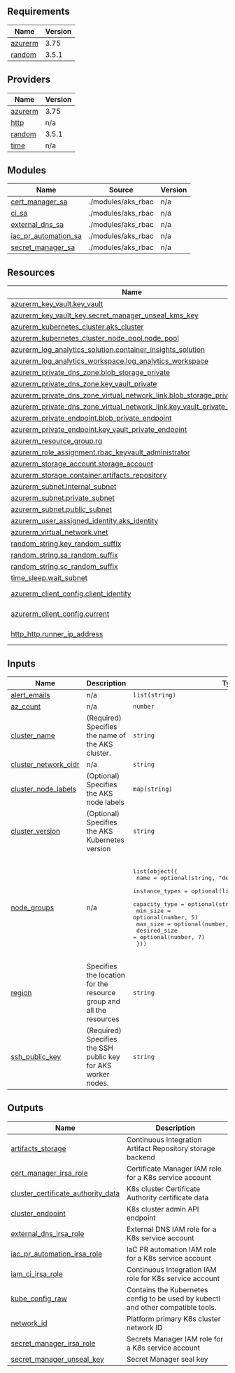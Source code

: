 <!-- BEGIN_TF_DOCS -->

## Requirements

| Name                                                                | Version |
|---------------------------------------------------------------------|---------|
| <a name="requirement_azurerm"></a> [azurerm](#requirement\_azurerm) | 3.75    |
| <a name="requirement_random"></a> [random](#requirement\_random)    | 3.5.1   |

## Providers

| Name                                                          | Version |
|---------------------------------------------------------------|---------|
| <a name="provider_azurerm"></a> [azurerm](#provider\_azurerm) | 3.75    |
| <a name="provider_http"></a> [http](#provider\_http)          | n/a     |
| <a name="provider_random"></a> [random](#provider\_random)    | 3.5.1   |
| <a name="provider_time"></a> [time](#provider\_time)          | n/a     |

## Modules

| Name                                                                                                   | Source             | Version |
|--------------------------------------------------------------------------------------------------------|--------------------|---------|
| <a name="module_cert_manager_sa"></a> [cert\_manager\_sa](#module\_cert\_manager\_sa)                  | ./modules/aks_rbac | n/a     |
| <a name="module_ci_sa"></a> [ci\_sa](#module\_ci\_sa)                                                  | ./modules/aks_rbac | n/a     |
| <a name="module_external_dns_sa"></a> [external\_dns\_sa](#module\_external\_dns\_sa)                  | ./modules/aks_rbac | n/a     |
| <a name="module_iac_pr_automation_sa"></a> [iac\_pr\_automation\_sa](#module\_iac\_pr\_automation\_sa) | ./modules/aks_rbac | n/a     |
| <a name="module_secret_manager_sa"></a> [secret\_manager\_sa](#module\_secret\_manager\_sa)            | ./modules/aks_rbac | n/a     |

## Resources

| Name                                                                                                                                                                                           | Type        |
|------------------------------------------------------------------------------------------------------------------------------------------------------------------------------------------------|-------------|
| [azurerm_key_vault.key_vault](https://registry.terraform.io/providers/hashicorp/azurerm/3.75/docs/resources/key_vault)                                                                         | resource    |
| [azurerm_key_vault_key.secret_manager_unseal_kms_key](https://registry.terraform.io/providers/hashicorp/azurerm/3.75/docs/resources/key_vault_key)                                             | resource    |
| [azurerm_kubernetes_cluster.aks_cluster](https://registry.terraform.io/providers/hashicorp/azurerm/3.75/docs/resources/kubernetes_cluster)                                                     | resource    |
| [azurerm_kubernetes_cluster_node_pool.node_pool](https://registry.terraform.io/providers/hashicorp/azurerm/3.75/docs/resources/kubernetes_cluster_node_pool)                                   | resource    |
| [azurerm_log_analytics_solution.container_insights_solution](https://registry.terraform.io/providers/hashicorp/azurerm/3.75/docs/resources/log_analytics_solution)                             | resource    |
| [azurerm_log_analytics_workspace.log_analytics_workspace](https://registry.terraform.io/providers/hashicorp/azurerm/3.75/docs/resources/log_analytics_workspace)                               | resource    |
| [azurerm_private_dns_zone.blob_storage_private](https://registry.terraform.io/providers/hashicorp/azurerm/3.75/docs/resources/private_dns_zone)                                                | resource    |
| [azurerm_private_dns_zone.key_vault_private](https://registry.terraform.io/providers/hashicorp/azurerm/3.75/docs/resources/private_dns_zone)                                                   | resource    |
| [azurerm_private_dns_zone_virtual_network_link.blob_storage_private_link](https://registry.terraform.io/providers/hashicorp/azurerm/3.75/docs/resources/private_dns_zone_virtual_network_link) | resource    |
| [azurerm_private_dns_zone_virtual_network_link.key_vault_private_link](https://registry.terraform.io/providers/hashicorp/azurerm/3.75/docs/resources/private_dns_zone_virtual_network_link)    | resource    |
| [azurerm_private_endpoint.blob_private_endpoint](https://registry.terraform.io/providers/hashicorp/azurerm/3.75/docs/resources/private_endpoint)                                               | resource    |
| [azurerm_private_endpoint.key_vault_private_endpoint](https://registry.terraform.io/providers/hashicorp/azurerm/3.75/docs/resources/private_endpoint)                                          | resource    |
| [azurerm_resource_group.rg](https://registry.terraform.io/providers/hashicorp/azurerm/3.75/docs/resources/resource_group)                                                                      | resource    |
| [azurerm_role_assignment.rbac_keyvault_administrator](https://registry.terraform.io/providers/hashicorp/azurerm/3.75/docs/resources/role_assignment)                                           | resource    |
| [azurerm_storage_account.storage_account](https://registry.terraform.io/providers/hashicorp/azurerm/3.75/docs/resources/storage_account)                                                       | resource    |
| [azurerm_storage_container.artifacts_repository](https://registry.terraform.io/providers/hashicorp/azurerm/3.75/docs/resources/storage_container)                                              | resource    |
| [azurerm_subnet.internal_subnet](https://registry.terraform.io/providers/hashicorp/azurerm/3.75/docs/resources/subnet)                                                                         | resource    |
| [azurerm_subnet.private_subnet](https://registry.terraform.io/providers/hashicorp/azurerm/3.75/docs/resources/subnet)                                                                          | resource    |
| [azurerm_subnet.public_subnet](https://registry.terraform.io/providers/hashicorp/azurerm/3.75/docs/resources/subnet)                                                                           | resource    |
| [azurerm_user_assigned_identity.aks_identity](https://registry.terraform.io/providers/hashicorp/azurerm/3.75/docs/resources/user_assigned_identity)                                            | resource    |
| [azurerm_virtual_network.vnet](https://registry.terraform.io/providers/hashicorp/azurerm/3.75/docs/resources/virtual_network)                                                                  | resource    |
| [random_string.key_random_suffix](https://registry.terraform.io/providers/hashicorp/random/3.5.1/docs/resources/string)                                                                        | resource    |
| [random_string.sa_random_suffix](https://registry.terraform.io/providers/hashicorp/random/3.5.1/docs/resources/string)                                                                         | resource    |
| [random_string.sc_random_suffix](https://registry.terraform.io/providers/hashicorp/random/3.5.1/docs/resources/string)                                                                         | resource    |
| [time_sleep.wait_subnet](https://registry.terraform.io/providers/hashicorp/time/latest/docs/resources/sleep)                                                                                   | resource    |
| [azurerm_client_config.client_identity](https://registry.terraform.io/providers/hashicorp/azurerm/3.75/docs/data-sources/client_config)                                                        | data source |
| [azurerm_client_config.current](https://registry.terraform.io/providers/hashicorp/azurerm/3.75/docs/data-sources/client_config)                                                                | data source |
| [http_http.runner_ip_address](https://registry.terraform.io/providers/hashicorp/http/latest/docs/data-sources/http)                                                                            | data source |

## Inputs

| Name                                                                                               | Description                                                         | Type                                                                                                                                                                                                                                                                                                                                           | Default                                                                                                                                                                                                                          | Required |
|----------------------------------------------------------------------------------------------------|---------------------------------------------------------------------|------------------------------------------------------------------------------------------------------------------------------------------------------------------------------------------------------------------------------------------------------------------------------------------------------------------------------------------------|----------------------------------------------------------------------------------------------------------------------------------------------------------------------------------------------------------------------------------|:--------:|
| <a name="input_alert_emails"></a> [alert\_emails](#input\_alert\_emails)                           | n/a                                                                 | `list(string)`                                                                                                                                                                                                                                                                                                                                 | `[]`                                                                                                                                                                                                                             |    no    |
| <a name="input_az_count"></a> [az\_count](#input\_az\_count)                                       | n/a                                                                 | `number`                                                                                                                                                                                                                                                                                                                                       | `1`                                                                                                                                                                                                                              |    no    |
| <a name="input_cluster_name"></a> [cluster\_name](#input\_cluster\_name)                           | (Required) Specifies the name of the AKS cluster.                   | `string`                                                                                                                                                                                                                                                                                                                                       | `"CGDevX"`                                                                                                                                                                                                                       |    no    |
| <a name="input_cluster_network_cidr"></a> [cluster\_network\_cidr](#input\_cluster\_network\_cidr) | n/a                                                                 | `string`                                                                                                                                                                                                                                                                                                                                       | `"10.1.0.0/16"`                                                                                                                                                                                                                  |    no    |
| <a name="input_cluster_node_labels"></a> [cluster\_node\_labels](#input\_cluster\_node\_labels)    | (Optional) Specifies the AKS node labels                            | `map(string)`                                                                                                                                                                                                                                                                                                                                  | <pre>{<br>  "ProvisionedBy": "CGDevX"<br>}</pre>                                                                                                                                                                                 |    no    |
| <a name="input_cluster_version"></a> [cluster\_version](#input\_cluster\_version)                  | (Optional) Specifies the AKS Kubernetes version                     | `string`                                                                                                                                                                                                                                                                                                                                       | `"1.27"`                                                                                                                                                                                                                         |    no    |
| <a name="input_node_groups"></a> [node\_groups](#input\_node\_groups)                              | n/a                                                                 | <pre>list(object({<br>    name           = optional(string, "default")<br>    instance_types = optional(list(string), ["Standard_B2s"])<br>    capacity_type  = optional(string, "Regular")<br>    min_size       = optional(number, 5)<br>    max_size       = optional(number, 9)<br>    desired_size   = optional(number, 7)<br>  }))</pre> | <pre>[<br>  {<br>    "capacity_type": "on_demand",<br>    "desired_size": 7,<br>    "instance_types": [<br>      "Standard_B2s"<br>    ],<br>    "max_size": 9,<br>    "min_size": 5,<br>    "name": "default"<br>  }<br>]</pre> |    no    |
| <a name="input_region"></a> [region](#input\_region)                                               | Specifies the location for the resource group and all the resources | `string`                                                                                                                                                                                                                                                                                                                                       | `"westeurope"`                                                                                                                                                                                                                   |    no    |
| <a name="input_ssh_public_key"></a> [ssh\_public\_key](#input\_ssh\_public\_key)                   | (Required) Specifies the SSH public key for AKS worker nodes.       | `string`                                                                                                                                                                                                                                                                                                                                       | `""`                                                                                                                                                                                                                             |    no    |

## Outputs

| Name                                                                                                                                             | Description                                                                      |
|--------------------------------------------------------------------------------------------------------------------------------------------------|----------------------------------------------------------------------------------|
| <a name="output_artifacts_storage"></a> [artifacts\_storage](#output\_artifacts\_storage)                                                        | Continuous Integration Artifact Repository storage backend                       |
| <a name="output_cert_manager_irsa_role"></a> [cert\_manager\_irsa\_role](#output\_cert\_manager\_irsa\_role)                                     | Certificate Manager IAM role for a K8s service account                           |
| <a name="output_cluster_certificate_authority_data"></a> [cluster\_certificate\_authority\_data](#output\_cluster\_certificate\_authority\_data) | K8s cluster Certificate Authority certificate data                               |
| <a name="output_cluster_endpoint"></a> [cluster\_endpoint](#output\_cluster\_endpoint)                                                           | K8s cluster admin API endpoint                                                   |
| <a name="output_external_dns_irsa_role"></a> [external\_dns\_irsa\_role](#output\_external\_dns\_irsa\_role)                                     | External DNS IAM role for a K8s service account                                  |
| <a name="output_iac_pr_automation_irsa_role"></a> [iac\_pr\_automation\_irsa\_role](#output\_iac\_pr\_automation\_irsa\_role)                    | IaC PR automation IAM role for a K8s service account                             |
| <a name="output_iam_ci_irsa_role"></a> [iam\_ci\_irsa\_role](#output\_iam\_ci\_irsa\_role)                                                       | Continuous Integration IAM role for K8s service account                          |
| <a name="output_kube_config_raw"></a> [kube\_config\_raw](#output\_kube\_config\_raw)                                                            | Contains the Kubernetes config to be used by kubectl and other compatible tools. |
| <a name="output_network_id"></a> [network\_id](#output\_network\_id)                                                                             | Platform primary K8s cluster network ID                                          |
| <a name="output_secret_manager_irsa_role"></a> [secret\_manager\_irsa\_role](#output\_secret\_manager\_irsa\_role)                               | Secrets Manager IAM role for a K8s service account                               |
| <a name="output_secret_manager_unseal_key"></a> [secret\_manager\_unseal\_key](#output\_secret\_manager\_unseal\_key)                            | Secret Manager seal key                                                          |

<!-- END_TF_DOCS -->